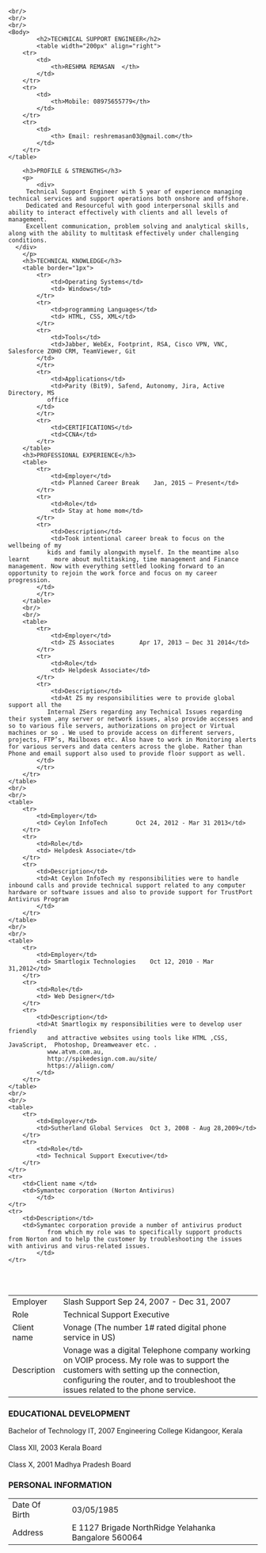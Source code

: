 <!DOCTYPE HTML>
<html>

	
	<br/>
	<br/>
	<br/>
	<Body>
			<h2>TECHNICAL SUPPORT ENGINEER</h2>
			<table width="200px" align="right">
		<tr>
			<td>
				<th>RESHMA REMASAN	</th>
			</td>
		</tr>
		<tr>
			<td>
				<th>Mobile: 08975655779</th>
			</td>
		</tr>
		<tr>
			<td>
				<th> Email: reshremasan03@gmail.com</th>
			</td>
		</tr>
	</table>
	
		<h3>PROFILE & STRENGTHS</h3>
		<p>
			<div>
         Technical Support Engineer with 5 year of experience managing technical services and support operations both onshore and offshore.
         Dedicated and Resourceful with good interpersonal skills and ability to interact effectively with clients and all levels of management. 
         Excellent communication, problem solving and analytical skills, along with the ability to multitask effectively under challenging conditions.
      </div>
		</p>
		<h3>TECHNICAL KNOWLEDGE</h3>
		<table border="1px">
			<tr>
				<td>Operating Systems</td>
				<td> Windows</td>
			</tr>
			<tr>
				<td>programming Languages</td>
				<td> HTML, CSS, XML</td>
			</tr>
			<tr>
				<td>Tools</td>
				<td>Jabber, WebEx, Footprint, RSA, Cisco VPN, VNC, Salesforce ZOHO CRM, TeamViewer, Git
            </td>
			</tr>
			<tr>
				<td>Applications</td>
				<td>Parity (Bit9), Safend, Autonomy, Jira, Active Directory, MS
               office
            </td>
			</tr>
			<tr>
				<td>CERTIFICATIONS</td>
				<td>CCNA</td>
			</tr>
		</table>
		<h3>PROFESSIONAL EXPERIENCE</h3>
		<table>
			<tr>
				<td>Employer</td>
				<td> Planned Career Break 	 Jan, 2015 – Present</td>
			</tr>
			<tr>
				<td>Role</td>
				<td> Stay at home mom</td>
			</tr>
			<tr>
				<td>Description</td>
				<td>Took intentional career break to focus on the wellbeing of my    
               kids and family alongwith myself. In the meantime also learnt       more about multitasking, time management and Finance management. Now with everything settled looking forward to an opportunity to rejoin the work force and focus on my career progression.
            </td>
			</tr>
		</table>
		<br/>
		<br/>
		<table>
			<tr>
				<td>Employer</td>
				<td> ZS Associates		 Apr 17, 2013 – Dec 31 2014</td>
			</tr>
			<tr>
				<td>Role</td>
				<td> Helpdesk Associate</td>
			</tr>
			<tr>
				<td>Description</td>
				<td>At ZS my responsibilities were to provide global support all the   
               Internal ZSers regarding any Technical Issues regarding their system ,any server or network issues, also provide accesses and so to various file servers, authorizations on project or Virtual machines or so . We used to provide access on different servers, projects, FTP’s, Mailboxes etc. Also have to work in Monitoring alerts for various servers and data centers across the globe. Rather than Phone and email support also used to provide floor support as well.
            </td>
			</tr>
		</tr>
	</table>
	<br/>
	<br/>
	<table>
		<tr>
			<td>Employer</td>
			<td> Ceylon InfoTech 		Oct 24, 2012 - Mar 31 2013</td>
		</tr>
		<tr>
			<td>Role</td>
			<td> Helpdesk Associate</td>
		</tr>
		<tr>
			<td>Description</td>
			<td>At Ceylon InfoTech my responsibilities were to handle inbound calls and provide technical support related to any computer hardware or software issues and also to provide support for TrustPort Antivirus Program
            </td>
		</tr>
	</table>
	<br/>
	<br/>
	<table>
		<tr>
			<td>Employer</td>
			<td> Smartlogix Technologies 	Oct 12, 2010 - Mar 31,2012</td>
		</tr>
		<tr>
			<td>Role</td>
			<td> Web Designer</td>
		</tr>
		<tr>
			<td>Description</td>
			<td>At Smartlogix my responsibilities were to develop user friendly 
               and attractive websites using tools like HTML ,CSS, JavaScript,  Photoshop, Dreamweaver etc. .
               www.atvm.com.au,
               http://spikedesign.com.au/site/ 
               https://aliign.com/
            </td>
		</tr>
	</table>
	<br/>
	<br/>
	<table>
		<tr>
			<td>Employer</td>
			<td>Sutherland Global Services  Oct 3, 2008 - Aug 28,2009</td>
		</tr>
		<tr>
			<td>Role</td>
			<td> Technical Support Executive</td>
		</tr>
	</tr>
	<tr>
		<td>Client name	</td>
		<td>Symantec corporation (Norton Antivirus)
            </td>
	</tr>
	<tr>
		<td>Description</td>
		<td>Symantec corporation provide a number of antivirus product 
               from which my role was to specifically support products from Norton and to help the customer by troubleshooting the issues with antivirus and virus-related issues.
            </td>
	</tr>
</table>
<br/>
<br/>
<table>
	<tr>
		<td>Employer</td>
		<td>Slash Support 		Sep 24, 2007 - Dec 31, 2007 </td>
	</tr>
	<tr>
		<td>Role</td>
		<td> Technical Support Executive</td>
	</tr>
</tr>
<tr>
	<td>Client name	</td>
	<td>Vonage (The number 1# rated digital phone service in US)
            </td>
</tr>
<tr>
	<td>Description</td>
	<td>Vonage was a digital Telephone company working on VOIP 
               process. My role was to support the customers with setting up the connection, configuring the router, and to troubleshoot the issues related to the phone service.
            </td>
</tr>
</table>
<h3>EDUCATIONAL DEVELOPMENT</h3>
<div>Bachelor of Technology IT, 2007
         Engineering College Kidangoor, Kerala
      </div>
<br/>
<div>
         Class XII, 2003
         Kerala Board
      </div>
<br/>
</div>
      Class X, 2001
      Madhya Pradesh Board
      </div>
<h3>PERSONAL INFORMATION</h3>
<table>
	<tr>
		<td>Date Of Birth</td>
		<td/>
		<td>03/05/1985
            <td>
         </tr>
			<tr>
				<td>Address</td>
				<td/>
				<td>E 1127 Brigade NorthRidge
               Yelahanka Bangalore 
               560064
            <td>
         </tr>
				</table>
			</Body>
		</html>